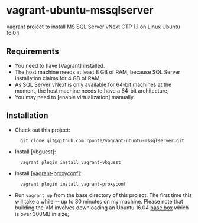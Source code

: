 # vagrant-ubuntu-mssqlserver

Vagrant project to install MS SQL Server vNext CTP 1.1 on Linux Ubuntu 16.04

## Requirements

* You need to have [Vagrant] installed.
* The host machine needs at least 8 GB of RAM, because SQL Server installation claims for 4 GB of RAM;
* As SQL Server vNext is only available for 64-bit machines at the moment, the host machine needs to have a 64-bit architecture;
* You may need to [enable virtualization] manually.

## Installation

* Check out this project:

        git clone git@github.com:rponte/vagrant-ubuntu-mssqlserver.git

* Install [vbguest]:

        vagrant plugin install vagrant-vbguest

* Install [[vagrant-proxyconf](https://github.com/tmatilai/vagrant-proxyconf)]:

        vagrant plugin install vagrant-proxyconf

* Run `vagrant up` from the base directory of this project. The first time this will take a while -- up to 30 minutes on
  my machine. Please note that building the VM involves downloading an Ubuntu 16.04
  [base box](https://atlas.hashicorp.com/ubuntu/boxes/xenial64) which is over 300MB in size;
